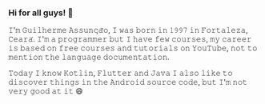 ### Hi for all guys! 👋

𝙸'𝚖 𝙶𝚞𝚒𝚕𝚑𝚎𝚛𝚖𝚎 𝙰𝚜𝚜𝚞𝚗𝚌̧𝚊̃𝚘, 𝙸 𝚠𝚊𝚜 𝚋𝚘𝚛𝚗 𝚒𝚗 𝟷𝟿𝟿𝟽 𝚒𝚗 𝙵𝚘𝚛𝚝𝚊𝚕𝚎𝚣𝚊, 𝙲𝚎𝚊𝚛𝚊́. 𝙸'𝚖 𝚊 𝚙𝚛𝚘𝚐𝚛𝚊𝚖𝚖𝚎𝚛 𝚋𝚞𝚝 𝙸 𝚑𝚊𝚟𝚎 𝚏𝚎𝚠 𝚌𝚘𝚞𝚛𝚜𝚎𝚜, 𝚖𝚢 𝚌𝚊𝚛𝚎𝚎𝚛 𝚒𝚜 𝚋𝚊𝚜𝚎𝚍 𝚘𝚗 𝚏𝚛𝚎𝚎 𝚌𝚘𝚞𝚛𝚜𝚎𝚜 𝚊𝚗𝚍 𝚝𝚞𝚝𝚘𝚛𝚒𝚊𝚕𝚜 𝚘𝚗 𝚈𝚘𝚞𝚃𝚞𝚋𝚎, 𝚗𝚘𝚝 𝚝𝚘 𝚖𝚎𝚗𝚝𝚒𝚘𝚗 𝚝𝚑𝚎 𝚕𝚊𝚗𝚐𝚞𝚊𝚐𝚎 𝚍𝚘𝚌𝚞𝚖𝚎𝚗𝚝𝚊𝚝𝚒𝚘𝚗.

𝚃𝚘𝚍𝚊𝚢 𝙸 𝚔𝚗𝚘𝚠 𝙺𝚘𝚝𝚕𝚒𝚗, 𝙵𝚕𝚞𝚝𝚝𝚎𝚛 𝚊𝚗𝚍 𝙹𝚊𝚟𝚊
𝙸 𝚊𝚕𝚜𝚘 𝚕𝚒𝚔𝚎 𝚝𝚘 𝚍𝚒𝚜𝚌𝚘𝚟𝚎𝚛 𝚝𝚑𝚒𝚗𝚐𝚜 𝚒𝚗 𝚝𝚑𝚎 𝙰𝚗𝚍𝚛𝚘𝚒𝚍 𝚜𝚘𝚞𝚛𝚌𝚎 𝚌𝚘𝚍𝚎, 𝚋𝚞𝚝 𝙸'𝚖 𝚗𝚘𝚝 𝚟𝚎𝚛𝚢 𝚐𝚘𝚘𝚍 𝚊𝚝 𝚒𝚝 😄
